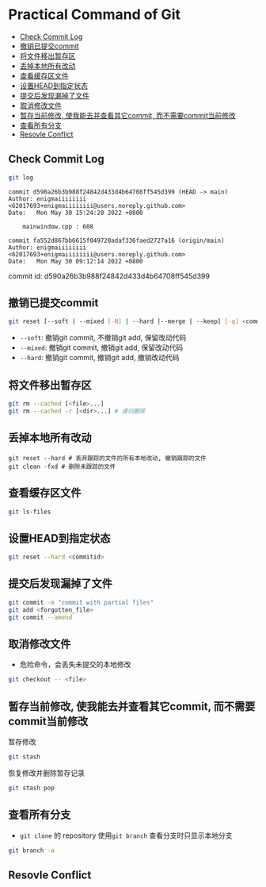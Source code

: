 # Practical Command of Git

- [Check Commit Log](#check-commit-log)
- [撤销已提交commit](#撤销已提交commit)
- [将文件移出暂存区](#将文件移出暂存区)
- [丢掉本地所有改动](#丢掉本地所有改动)
- [查看缓存区文件](#查看缓存区文件)
- [设置HEAD到指定状态](#设置head到指定状态)
- [提交后发现漏掉了文件](#提交后发现漏掉了文件)
- [取消修改文件](#取消修改文件)
- [暂存当前修改, 使我能去并查看其它commit, 而不需要commit当前修改](#暂存当前修改-使我能去并查看其它commit-而不需要commit当前修改)
- [查看所有分支](#查看所有分支)
- [Resovle Conflict](#resovle-conflict)

## Check Commit Log

```bash
git log
```

```shell
commit d590a26b3b988f24842d433d4b64708ff545d399 (HEAD -> main)
Author: enigmaiiiiiiii <62017693+enigmaiiiiiiii@users.noreply.github.com>
Date:   Mon May 30 15:24:20 2022 +0800

    mainwindow.cpp : 608

commit fa552d867bb6615f049720adaf336faed2727a16 (origin/main)
Author: enigmaiiiiiiii <62017693+enigmaiiiiiiii@users.noreply.github.com>
Date:   Mon May 30 09:12:14 2022 +0800
```

commit id: d590a26b3b988f24842d433d4b64708ff545d399

## 撤销已提交commit

```bash
git reset [--soft | --mixed [-N] | --hard |--merge | --keep] [-q] <commitid>
```

- `--soft`: 撤销git commit, 不撤销git add, 保留改动代码
- `--mixed`: 撤销git commit, 撤销git add, 保留改动代码
- `--hard`: 撤销git commit, 撤销git add, 撤销改动代码

## 将文件移出暂存区

```bash
git rm --cached [<file>...]
git rm --cached -r [<dir>...] # 递归删除
```

## 丢掉本地所有改动

```shell
git reset --hard # 丢弃跟踪的文件的所有本地改动, 撤销跟踪的文件
git clean -fxd # 删除未跟踪的文件
```
## 查看缓存区文件

```bash
git ls-files
```

## 设置HEAD到指定状态

```bash
git reset --hard <commitid>
```
## 提交后发现漏掉了文件

```bash
git commit -m "commit with partial files"
git add <forgotten_file>
git commit --amend
```
## 取消修改文件

- 危险命令，会丢失未提交的本地修改

```bash
git checkout -- <file>
```

## 暂存当前修改, 使我能去并查看其它commit, 而不需要commit当前修改

暂存修改

```sh
git stash
```

恢复修改并删除暂存记录

```sh
git stash pop
```

## 查看所有分支

- `git clone` 的 repository 使用`git branch` 查看分支时只显示本地分支

```bash
git branch -a
```

## Resovle Conflict